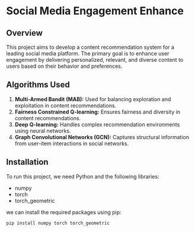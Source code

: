# Social Media Engagement Enhance

## Overview

This project aims to develop a content recommendation system for a leading social media platform. The primary goal is to enhance user engagement by delivering personalized, relevant, and diverse content to users based on their behavior and preferences.

## Algorithms Used

1. **Multi-Armed Bandit (MAB):** Used for balancing exploration and exploitation in content recommendations.
2. **Fairness Constrained Q-learning:** Ensures fairness and diversity in content recommendations.
3. **Deep Q-learning:** Handles complex recommendation environments using neural networks.
4. **Graph Convolutional Networks (GCN):** Captures structural information from user-item interactions in social networks.


## Installation

To run this project, we need Python and the following libraries:

- numpy
- torch
- torch_geometric
  

we can install the required packages using pip:

```bash
pip install numpy torch torch_geometric 
